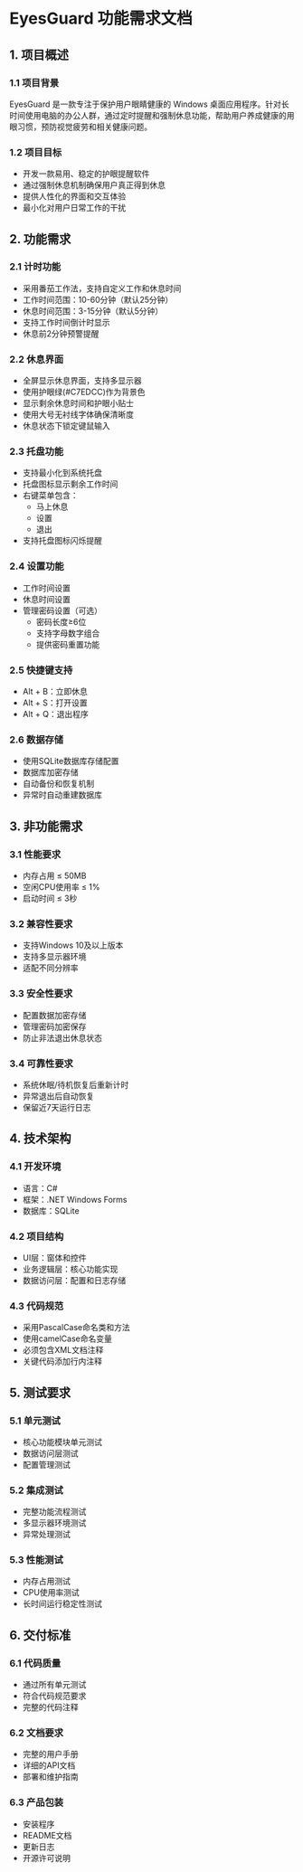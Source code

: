 # EyesGuard 功能需求文档

## 1. 项目概述

### 1.1 项目背景
EyesGuard 是一款专注于保护用户眼睛健康的 Windows 桌面应用程序。针对长时间使用电脑的办公人群，通过定时提醒和强制休息功能，帮助用户养成健康的用眼习惯，预防视觉疲劳和相关健康问题。

### 1.2 项目目标
- 开发一款易用、稳定的护眼提醒软件
- 通过强制休息机制确保用户真正得到休息
- 提供人性化的界面和交互体验
- 最小化对用户日常工作的干扰

## 2. 功能需求

### 2.1 计时功能
- 采用番茄工作法，支持自定义工作和休息时间
- 工作时间范围：10-60分钟（默认25分钟）
- 休息时间范围：3-15分钟（默认5分钟）
- 支持工作时间倒计时显示
- 休息前2分钟预警提醒

### 2.2 休息界面
- 全屏显示休息界面，支持多显示器
- 使用护眼绿(#C7EDCC)作为背景色
- 显示剩余休息时间和护眼小贴士
- 使用大号无衬线字体确保清晰度
- 休息状态下锁定键鼠输入

### 2.3 托盘功能
- 支持最小化到系统托盘
- 托盘图标显示剩余工作时间
- 右键菜单包含：
  - 马上休息
  - 设置
  - 退出
- 支持托盘图标闪烁提醒

### 2.4 设置功能
- 工作时间设置
- 休息时间设置
- 管理密码设置（可选）
  - 密码长度≥6位
  - 支持字母数字组合
  - 提供密码重置功能

### 2.5 快捷键支持
- Alt + B：立即休息
- Alt + S：打开设置
- Alt + Q：退出程序

### 2.6 数据存储
- 使用SQLite数据库存储配置
- 数据库加密存储
- 自动备份和恢复机制
- 异常时自动重建数据库

## 3. 非功能需求

### 3.1 性能要求
- 内存占用 ≤ 50MB
- 空闲CPU使用率 ≤ 1%
- 启动时间 ≤ 3秒

### 3.2 兼容性要求
- 支持Windows 10及以上版本
- 支持多显示器环境
- 适配不同分辨率

### 3.3 安全性要求
- 配置数据加密存储
- 管理密码加密保存
- 防止非法退出休息状态

### 3.4 可靠性要求
- 系统休眠/待机恢复后重新计时
- 异常退出后自动恢复
- 保留近7天运行日志

## 4. 技术架构

### 4.1 开发环境
- 语言：C#
- 框架：.NET Windows Forms
- 数据库：SQLite

### 4.2 项目结构
- UI层：窗体和控件
- 业务逻辑层：核心功能实现
- 数据访问层：配置和日志存储

### 4.3 代码规范
- 采用PascalCase命名类和方法
- 使用camelCase命名变量
- 必须包含XML文档注释
- 关键代码添加行内注释

## 5. 测试要求

### 5.1 单元测试
- 核心功能模块单元测试
- 数据访问层测试
- 配置管理测试

### 5.2 集成测试
- 完整功能流程测试
- 多显示器环境测试
- 异常处理测试

### 5.3 性能测试
- 内存占用测试
- CPU使用率测试
- 长时间运行稳定性测试

## 6. 交付标准

### 6.1 代码质量
- 通过所有单元测试
- 符合代码规范要求
- 完整的代码注释

### 6.2 文档要求
- 完整的用户手册
- 详细的API文档
- 部署和维护指南

### 6.3 产品包装
- 安装程序
- README文档
- 更新日志
- 开源许可说明